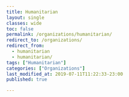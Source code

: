 ```yaml
---
title: Humanitarian 
layout: single
classes: wide
toc: false
permalink: /organizations/humanitarian/
redirect_to: /organizations/
redirect_from: 
  - humanitarian
  - humanitarian/
tags: ["Humanitarian"]
categories: ["Organizations"]
last_modified_at: 2019-07-11T11:22:33-23:00
published: true

---
```


